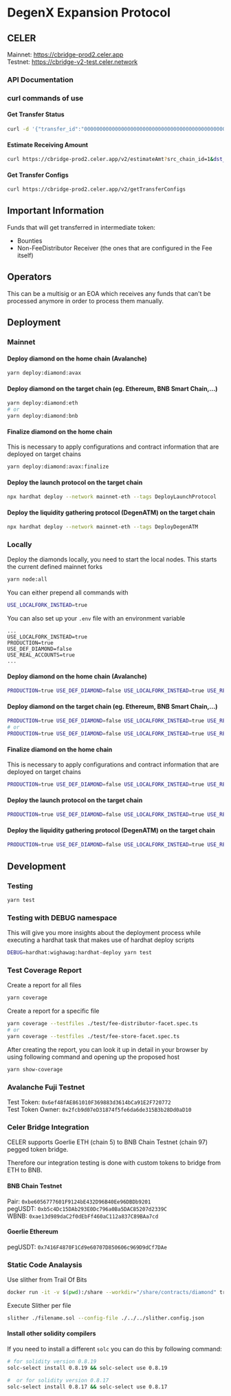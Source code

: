 # DegenX Expansion Protocol

## CELER

Mainnet: https://cbridge-prod2.celer.app  
Testnet: https://cbridge-v2-test.celer.network

### API Documentation

### curl commands of use

#### Get Transfer Status

```bash
curl -d '{"transfer_id":"0000000000000000000000000000000000000000000000000000000000000000"}' -H "Content-Type: application/json" -X POST https://cbridge-prod2.celer.app/v2/getTransferStatus
```

#### Estimate Receiving Amount

```bash
curl https://cbridge-prod2.celer.app/v2/estimateAmt?src_chain_id=1&dst_chain_id=43114&token_symbol=USDT&amt=1337000000&usr_addr=0x0000000000000000000000000000000000000000&slippage_tolerance=5000
```

#### Get Transfer Configs

```bash
curl https://cbridge-prod2.celer.app/v2/getTransferConfigs
```

## Important Information

Funds that will get transferred in intermediate token:

- Bounties
- Non-FeeDistributor Receiver (the ones that are configured in the Fee itself)

## Operators

This can be a multisig or an EOA which receives any funds that can't be processed anymore in order to process them manually.

## Deployment

### Mainnet

#### Deploy diamond on the home chain (Avalanche)

```bash
yarn deploy:diamond:avax
```

#### Deploy diamond on the target chain (eg. Ethereum, BNB Smart Chain,...)

```bash
yarn deploy:diamond:eth
# or
yarn deploy:diamond:bnb
```

#### Finalize diamond on the home chain

This is necessary to apply configurations and contract information that are deployed on target chains

```bash
yarn deploy:diamond:avax:finalize
```

#### Deploy the launch protocol on the target chain

```bash
npx hardhat deploy --network mainnet-eth --tags DeployLaunchProtocol
```

#### Deploy the liquidity gathering protocol (DegenATM) on the target chain

```bash
npx hardhat deploy --network mainnet-eth --tags DeployDegenATM
```

### Locally

Deploy the diamonds locally, you need to start the local nodes. This starts the current defined mainnet forks

```bash
yarn node:all
```

You can either prepend all commands with

```bash
USE_LOCALFORK_INSTEAD=true
```

You can also set up your `.env` file with an environment variable

```
...
USE_LOCALFORK_INSTEAD=true
PRODUCTION=true 
USE_DEF_DIAMOND=false 
USE_REAL_ACCOUNTS=true 
...
```

#### Deploy diamond on the home chain (Avalanche)

```bash
PRODUCTION=true USE_DEF_DIAMOND=false USE_LOCALFORK_INSTEAD=true USE_REAL_ACCOUNTS=true yarn deploy:diamond:avax
```

#### Deploy diamond on the target chain (eg. Ethereum, BNB Smart Chain,...)

```bash
PRODUCTION=true USE_DEF_DIAMOND=false USE_LOCALFORK_INSTEAD=true USE_REAL_ACCOUNTS=true yarn deploy:diamond:eth
# or
PRODUCTION=true USE_DEF_DIAMOND=false USE_LOCALFORK_INSTEAD=true USE_REAL_ACCOUNTS=true yarn deploy:diamond:bnb
```

#### Finalize diamond on the home chain

This is necessary to apply configurations and contract information that are deployed on target chains

```bash
PRODUCTION=true USE_DEF_DIAMOND=false USE_LOCALFORK_INSTEAD=true USE_REAL_ACCOUNTS=true yarn deploy:diamond:avax:finalize
```

#### Deploy the launch protocol on the target chain

```bash
PRODUCTION=true USE_DEF_DIAMOND=false USE_LOCALFORK_INSTEAD=true USE_REAL_ACCOUNTS=true npx hardhat deploy --network mainnet-eth --tags DeployLaunchProtocol
```

#### Deploy the liquidity gathering protocol (DegenATM) on the target chain

```bash
PRODUCTION=true USE_DEF_DIAMOND=false USE_LOCALFORK_INSTEAD=true USE_REAL_ACCOUNTS=true npx hardhat deploy --network mainnet-eth --tags DeployDegenATM
```

## Development

### Testing

```bash
yarn test
```

### Testing with DEBUG namespace

This will give you more insights about the deployment process while executing a hardhat task that makes use of hardhat deploy scripts

```bash
DEBUG=hardhat:wighawag:hardhat-deploy yarn test
```

### Test Coverage Report

Create a report for all files

```bash
yarn coverage
```

Create a report for a specific file

```bash
yarn coverage --testfiles ./test/fee-distributor-facet.spec.ts
# or
yarn coverage --testfiles ./test/fee-store-facet.spec.ts
```

After creating the report, you can look it up in detail in your browser by using following command and opening up the proposed host

```bash
yarn show-coverage
```

### Avalanche Fuji Testnet

Test Token: `0x6ef48fAE861010F369883d3614bCa91E2F720772`  
Test Token Owner: `0x2fcb9d07eD31874f5fe6da6de315B3b28Dd0aD10`

### Celer Bridge Integration

CELER supports Goerlie ETH (chain 5) to BNB Chain Testnet (chain 97) pegged token bridge.

Therefore our integration testing is done with custom tokens to bridge from ETH to BNB.

#### BNB Chain Testnet

Pair: `0xbe6056777601F9124bE432D96B40Ee96DBDb9201`  
pegUSDT: `0xb5c4Dc15DAb293E0Dc796a0Ba5DAC85207d2339C`  
WBNB: `0xae13d989daC2f0dEbFf460aC112a837C89BAa7cd`

#### Goerlie Ethereum

pegUSDT: `0x7416F4870F1Cd9e60707D850606c969D9dCf7DAe`

### Static Code Analaysis

Use slither from Trail Of Bits

```bash
docker run -it -v $(pwd):/share --workdir="/share/contracts/diamond" trailofbits/eth-security-toolbox
```

Execute Slither per file

```bash
slither ./filename.sol --config-file ./../../slither.config.json
```

#### Install other solidity compilers

If you need to install a different `solc` you can do this by following command:

```bash
# for solidity version 0.8.19
solc-select install 0.8.19 && solc-select use 0.8.19

#  or for solidity version 0.8.17
solc-select install 0.8.17 && solc-select use 0.8.17
```
